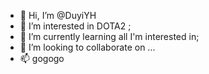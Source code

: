 - 👋 Hi, I’m @DuyiYH
- 👀 I’m interested in DOTA2 ;
- 🌱 I’m currently learning all I'm interested in;
- 💞️ I’m looking to collaborate on ...
- 📫 gogogo

<!---
DuyiYH/DuyiYH is a ✨ special ✨ repository because its `README.md` (this file) appears on your GitHub profile.
You can click the Preview link to take a look at your changes.
--->
